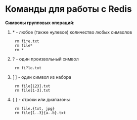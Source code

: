 # Команды для работы с Redis

**Символы групповых операций:** 
1. \* - любое (также нулевое) количество любых символов

        rm fi*e.txt  
        rm file*  
        rm *

2. \? - один произвольный символ

        rm fi?le.txt
    
3. \[ \] - один символ из набора

        rm file[123].txt
        rm file[1-3].txt

4. \{ \} - строки или диапазоны

        rm file.{txt, jpg}
        rm file{1..3}{a..b}.txt
